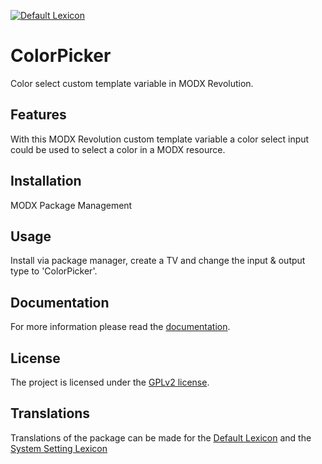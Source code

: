 [![Default Lexicon](https://hosted.weblate.org/widget/modx-extras/colorpicker/standard/svg-badge.svg)](https://hosted.weblate.org/projects/modx-extras/colorpicker/standard/)

# ColorPicker

Color select custom template variable in MODX Revolution.

## Features

With this MODX Revolution custom template variable a color select input could be used 
to select a color in a MODX resource.

## Installation

MODX Package Management

## Usage

Install via package manager, create a TV and change the input & output type to 'ColorPicker'.

## Documentation

For more information please read the [documentation](https://jako.github.io/ColorPicker/).

## License

The project is licensed under the [GPLv2 license](https://github.com/Jako/ColorPicker/blob/master/core/components/colorpicker/docs/license.md).

## Translations

Translations of the package can be made for the [Default Lexicon](https://hosted.weblate.org/projects/modx-extras/colorpicker/standard/) and the [System Setting Lexicon](https://hosted.weblate.org/projects/modx-extras/colorpicker/system-settings/)
